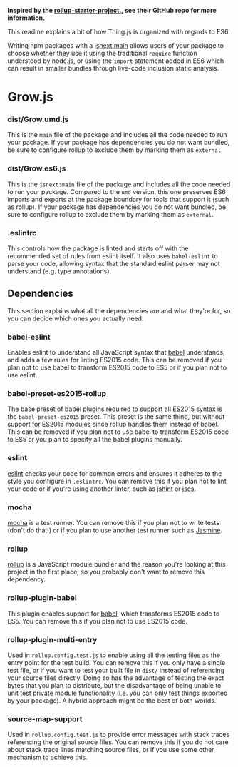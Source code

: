 **Inspired by the [rollup-starter-project.](https://github.com/rollup/rollup-starter-project), see their GitHub repo for more information.**

This readme explains a bit of how Thing.js is organized with regards to ES6. 

Writing npm packages with a [jsnext:main][jsnext:main] allows
users of your package to choose whether they use it using the traditional
`require` function understood by node.js, or using the `import` statement added
in ES6 which can result in smaller bundles through live-code inclusion static
analysis.

[babel]: https://github.com/babel/babel
[jsnext:main]: https://github.com/rollup/rollup/wiki/jsnext:main
[rollup]: https://github.com/rollup/rollup

# Grow.js

### dist/Grow.umd.js

This is the `main` file of the package and includes all the code needed to run
your package. If your package has dependencies you do not want bundled, be sure
to configure rollup to exclude them by marking them as `external`.

### dist/Grow.es6.js

This is the `jsnext:main` file of the package and includes all the code needed
to run your package. Compared to the `umd` version, this one preserves ES6
imports and exports at the package boundary for tools that support it (such as
rollup). If your package has dependencies you do not want bundled, be sure to
configure rollup to exclude them by marking them as `external`.

### .eslintrc

This controls how the package is linted and starts off with the recommended set
of rules from eslint itself. It also uses `babel-eslint` to parse your code,
allowing syntax that the standard eslint parser may not understand (e.g. type
annotations).

## Dependencies

This section explains what all the dependencies are and what they're for, so
you can decide which ones you actually need.

### babel-eslint

Enables eslint to understand all JavaScript syntax that
[babel](http://babeljs.io) understands, and adds a few rules for linting ES2015
code. This can be removed if you plan not to use babel to transform ES2015 code
to ES5 or if you plan not to use eslint.

### babel-preset-es2015-rollup

The base preset of babel plugins required to support all ES2015 syntax is the
`babel-preset-es2015` preset. This preset is the same thing, but without
support for ES2015 modules since rollup handles them instead of babel. This can
be removed if you plan not to use babel to transform ES2015 code to ES5 or you
plan to specify all the babel plugins manually.

### eslint

[eslint](http://eslint.org) checks your code for common errors and ensures it
adheres to the style you configure in `.eslintrc`. You can remove this if you
plan not to lint your code or if you're using another linter, such as
[jshint](http://jshint.com) or [jscs](http://jscs.info).

### mocha

[mocha](https://mochajs.org) is a test runner. You can remove this if you plan
not to write tests (don't do that!) or if you plan to use another test runner
such as [Jasmine](http://jasmine.github.io).

### rollup

[rollup](http://rollupjs.org) is a JavaScript module bundler and the reason
you're looking at this project in the first place, so you probably don't want
to remove this dependency.

### rollup-plugin-babel

This plugin enables support for [babel](http://babeljs.io), which transforms
ES2015 code to ES5. You can remove this if you plan not to use ES2015 code.

### rollup-plugin-multi-entry

Used in `rollup.config.test.js` to enable using all the testing files as the
entry point for the test build. You can remove this if you only have a single
test file, or if you want to test your built file in `dist/` instead of
referencing your source files directly. Doing so has the advantage of testing
the exact bytes that you plan to distribute, but the disadvantage of being
unable to unit test private module functionality (i.e. you can only test things
exported by your package). A hybrid approach might be the best of both worlds.

### source-map-support

Used in `rollup.config.test.js` to provide error messages with stack traces
referencing the original source files. You can remove this if you do not care
about stack trace lines matching source files, or if you use some other
mechanism to achieve this.
